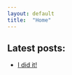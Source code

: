 ```yaml
---
layout: default
title:  "Home"
---
```


## Latest posts:

- [I did it!](_posts/2025-07-26-blog-update.markdown)

